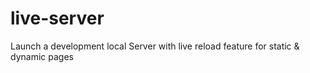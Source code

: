 # live-server
Launch a development local Server with live reload feature for static &amp; dynamic pages
